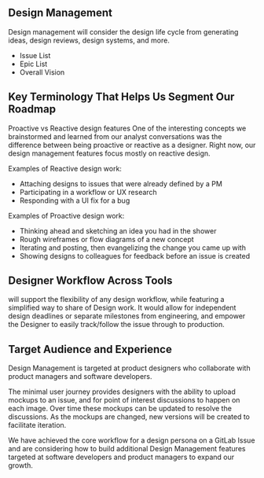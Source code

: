 ## Design Management

Design management will consider the design life cycle from generating ideas, design reviews, design systems, and more.
* Issue List
* Epic List
* Overall Vision

## Key Terminology That Helps Us Segment Our Roadmap
Proactive vs Reactive design features
One of the interesting concepts we brainstormed and learned from our analyst conversations was the difference between being proactive or reactive as a designer. Right now, our design management features focus mostly on reactive design.

Examples of Reactive design work:
* Attaching designs to issues that were already defined by a PM
* Participating in a workflow or UX research
* Responding with a UI fix for a bug

Examples of Proactive design work:
* Thinking ahead and sketching an idea you had in the shower
* Rough wireframes or flow diagrams of a new concept
* Iterating and posting, then evangelizing the change you came up with
* Showing designs to colleagues for feedback before an issue is created

## Designer Workflow Across Tools
will support the flexibility of any design workflow, while featuring a simplified way to share of Design work. It would allow for independent design deadlines or separate milestones from engineering, and empower the Designer to easily track/follow the issue through to production.

## Target Audience and Experience
Design Management is targeted at product designers who collaborate with product managers and software developers.

The minimal user journey provides designers with the ability to upload mockups to an issue, and for point of interest discussions to happen on each image. Over time these mockups can be updated to resolve the discussions. As the mockups are changed, new versions will be created to facilitate iteration.

We have achieved the core workflow for a design persona on a GitLab Issue and are considering how to build additional Design Management features targeted at software developers and product managers to expand our growth.




